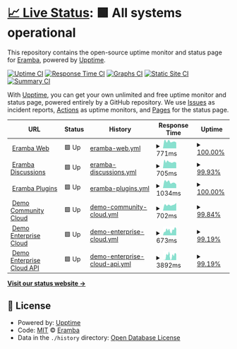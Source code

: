 # [📈 Live Status](https://eramba.github.io): <!--live status--> **🟩 All systems operational**

This repository contains the open-source uptime monitor and status page for [Eramba](http://www.eramba.org), powered by [Upptime](https://github.com/upptime/upptime).

[![Uptime CI](https://github.com/eramba/upptime/workflows/Uptime%20CI/badge.svg)](https://github.com/eramba/upptime/actions?query=workflow%3A%22Uptime+CI%22)
[![Response Time CI](https://github.com/eramba/upptime/workflows/Response%20Time%20CI/badge.svg)](https://github.com/eramba/upptime/actions?query=workflow%3A%22Response+Time+CI%22)
[![Graphs CI](https://github.com/eramba/upptime/workflows/Graphs%20CI/badge.svg)](https://github.com/eramba/upptime/actions?query=workflow%3A%22Graphs+CI%22)
[![Static Site CI](https://github.com/eramba/upptime/workflows/Static%20Site%20CI/badge.svg)](https://github.com/eramba/upptime/actions?query=workflow%3A%22Static+Site+CI%22)
[![Summary CI](https://github.com/eramba/upptime/workflows/Summary%20CI/badge.svg)](https://github.com/eramba/upptime/actions?query=workflow%3A%22Summary+CI%22)

With [Upptime](https://upptime.js.org), you can get your own unlimited and free uptime monitor and status page, powered entirely by a GitHub repository. We use [Issues](https://github.com/eramba/upptime/issues) as incident reports, [Actions](https://github.com/eramba/upptime/actions) as uptime monitors, and [Pages](https://eramba.github.io) for the status page.

<!--start: status pages-->
<!-- This summary is generated by Upptime (https://github.com/upptime/upptime) -->
<!-- Do not edit this manually, your changes will be overwritten -->
<!-- prettier-ignore -->
| URL | Status | History | Response Time | Uptime |
| --- | ------ | ------- | ------------- | ------ |
| <img alt="" src="https://icons.duckduckgo.com/ip3/www.eramba.org.ico" height="13"> [Eramba Web](https://www.eramba.org/about-us) | 🟩 Up | [eramba-web.yml](https://github.com/eramba/upptime/commits/HEAD/history/eramba-web.yml) | <details><summary><img alt="Response time graph" src="./graphs/eramba-web/response-time-week.png" height="20"> 771ms</summary><br><a href="https://eramba.github.io/upptime/history/eramba-web"><img alt="Response time 779" src="https://img.shields.io/endpoint?url=https%3A%2F%2Fraw.githubusercontent.com%2Feramba%2Fupptime%2FHEAD%2Fapi%2Feramba-web%2Fresponse-time.json"></a><br><a href="https://eramba.github.io/upptime/history/eramba-web"><img alt="24-hour response time 651" src="https://img.shields.io/endpoint?url=https%3A%2F%2Fraw.githubusercontent.com%2Feramba%2Fupptime%2FHEAD%2Fapi%2Feramba-web%2Fresponse-time-day.json"></a><br><a href="https://eramba.github.io/upptime/history/eramba-web"><img alt="7-day response time 771" src="https://img.shields.io/endpoint?url=https%3A%2F%2Fraw.githubusercontent.com%2Feramba%2Fupptime%2FHEAD%2Fapi%2Feramba-web%2Fresponse-time-week.json"></a><br><a href="https://eramba.github.io/upptime/history/eramba-web"><img alt="30-day response time 906" src="https://img.shields.io/endpoint?url=https%3A%2F%2Fraw.githubusercontent.com%2Feramba%2Fupptime%2FHEAD%2Fapi%2Feramba-web%2Fresponse-time-month.json"></a><br><a href="https://eramba.github.io/upptime/history/eramba-web"><img alt="1-year response time 786" src="https://img.shields.io/endpoint?url=https%3A%2F%2Fraw.githubusercontent.com%2Feramba%2Fupptime%2FHEAD%2Fapi%2Feramba-web%2Fresponse-time-year.json"></a></details> | <details><summary><a href="https://eramba.github.io/upptime/history/eramba-web">100.00%</a></summary><a href="https://eramba.github.io/upptime/history/eramba-web"><img alt="All-time uptime 99.98%" src="https://img.shields.io/endpoint?url=https%3A%2F%2Fraw.githubusercontent.com%2Feramba%2Fupptime%2FHEAD%2Fapi%2Feramba-web%2Fuptime.json"></a><br><a href="https://eramba.github.io/upptime/history/eramba-web"><img alt="24-hour uptime 100.00%" src="https://img.shields.io/endpoint?url=https%3A%2F%2Fraw.githubusercontent.com%2Feramba%2Fupptime%2FHEAD%2Fapi%2Feramba-web%2Fuptime-day.json"></a><br><a href="https://eramba.github.io/upptime/history/eramba-web"><img alt="7-day uptime 100.00%" src="https://img.shields.io/endpoint?url=https%3A%2F%2Fraw.githubusercontent.com%2Feramba%2Fupptime%2FHEAD%2Fapi%2Feramba-web%2Fuptime-week.json"></a><br><a href="https://eramba.github.io/upptime/history/eramba-web"><img alt="30-day uptime 100.00%" src="https://img.shields.io/endpoint?url=https%3A%2F%2Fraw.githubusercontent.com%2Feramba%2Fupptime%2FHEAD%2Fapi%2Feramba-web%2Fuptime-month.json"></a><br><a href="https://eramba.github.io/upptime/history/eramba-web"><img alt="1-year uptime 99.98%" src="https://img.shields.io/endpoint?url=https%3A%2F%2Fraw.githubusercontent.com%2Feramba%2Fupptime%2FHEAD%2Fapi%2Feramba-web%2Fuptime-year.json"></a></details>
| <img alt="" src="https://icons.duckduckgo.com/ip3/discussions.eramba.org.ico" height="13"> [Eramba Discussions](https://discussions.eramba.org/about) | 🟩 Up | [eramba-discussions.yml](https://github.com/eramba/upptime/commits/HEAD/history/eramba-discussions.yml) | <details><summary><img alt="Response time graph" src="./graphs/eramba-discussions/response-time-week.png" height="20"> 705ms</summary><br><a href="https://eramba.github.io/upptime/history/eramba-discussions"><img alt="Response time 601" src="https://img.shields.io/endpoint?url=https%3A%2F%2Fraw.githubusercontent.com%2Feramba%2Fupptime%2FHEAD%2Fapi%2Feramba-discussions%2Fresponse-time.json"></a><br><a href="https://eramba.github.io/upptime/history/eramba-discussions"><img alt="24-hour response time 598" src="https://img.shields.io/endpoint?url=https%3A%2F%2Fraw.githubusercontent.com%2Feramba%2Fupptime%2FHEAD%2Fapi%2Feramba-discussions%2Fresponse-time-day.json"></a><br><a href="https://eramba.github.io/upptime/history/eramba-discussions"><img alt="7-day response time 705" src="https://img.shields.io/endpoint?url=https%3A%2F%2Fraw.githubusercontent.com%2Feramba%2Fupptime%2FHEAD%2Fapi%2Feramba-discussions%2Fresponse-time-week.json"></a><br><a href="https://eramba.github.io/upptime/history/eramba-discussions"><img alt="30-day response time 721" src="https://img.shields.io/endpoint?url=https%3A%2F%2Fraw.githubusercontent.com%2Feramba%2Fupptime%2FHEAD%2Fapi%2Feramba-discussions%2Fresponse-time-month.json"></a><br><a href="https://eramba.github.io/upptime/history/eramba-discussions"><img alt="1-year response time 603" src="https://img.shields.io/endpoint?url=https%3A%2F%2Fraw.githubusercontent.com%2Feramba%2Fupptime%2FHEAD%2Fapi%2Feramba-discussions%2Fresponse-time-year.json"></a></details> | <details><summary><a href="https://eramba.github.io/upptime/history/eramba-discussions">99.93%</a></summary><a href="https://eramba.github.io/upptime/history/eramba-discussions"><img alt="All-time uptime 99.97%" src="https://img.shields.io/endpoint?url=https%3A%2F%2Fraw.githubusercontent.com%2Feramba%2Fupptime%2FHEAD%2Fapi%2Feramba-discussions%2Fuptime.json"></a><br><a href="https://eramba.github.io/upptime/history/eramba-discussions"><img alt="24-hour uptime 100.00%" src="https://img.shields.io/endpoint?url=https%3A%2F%2Fraw.githubusercontent.com%2Feramba%2Fupptime%2FHEAD%2Fapi%2Feramba-discussions%2Fuptime-day.json"></a><br><a href="https://eramba.github.io/upptime/history/eramba-discussions"><img alt="7-day uptime 99.93%" src="https://img.shields.io/endpoint?url=https%3A%2F%2Fraw.githubusercontent.com%2Feramba%2Fupptime%2FHEAD%2Fapi%2Feramba-discussions%2Fuptime-week.json"></a><br><a href="https://eramba.github.io/upptime/history/eramba-discussions"><img alt="30-day uptime 99.98%" src="https://img.shields.io/endpoint?url=https%3A%2F%2Fraw.githubusercontent.com%2Feramba%2Fupptime%2FHEAD%2Fapi%2Feramba-discussions%2Fuptime-month.json"></a><br><a href="https://eramba.github.io/upptime/history/eramba-discussions"><img alt="1-year uptime 99.99%" src="https://img.shields.io/endpoint?url=https%3A%2F%2Fraw.githubusercontent.com%2Feramba%2Fupptime%2FHEAD%2Fapi%2Feramba-discussions%2Fuptime-year.json"></a></details>
| <img alt="" src="https://icons.duckduckgo.com/ip3/plugins.eramba.org.ico" height="13"> [Eramba Plugins](https://plugins.eramba.org) | 🟩 Up | [eramba-plugins.yml](https://github.com/eramba/upptime/commits/HEAD/history/eramba-plugins.yml) | <details><summary><img alt="Response time graph" src="./graphs/eramba-plugins/response-time-week.png" height="20"> 1034ms</summary><br><a href="https://eramba.github.io/upptime/history/eramba-plugins"><img alt="Response time 948" src="https://img.shields.io/endpoint?url=https%3A%2F%2Fraw.githubusercontent.com%2Feramba%2Fupptime%2FHEAD%2Fapi%2Feramba-plugins%2Fresponse-time.json"></a><br><a href="https://eramba.github.io/upptime/history/eramba-plugins"><img alt="24-hour response time 663" src="https://img.shields.io/endpoint?url=https%3A%2F%2Fraw.githubusercontent.com%2Feramba%2Fupptime%2FHEAD%2Fapi%2Feramba-plugins%2Fresponse-time-day.json"></a><br><a href="https://eramba.github.io/upptime/history/eramba-plugins"><img alt="7-day response time 1034" src="https://img.shields.io/endpoint?url=https%3A%2F%2Fraw.githubusercontent.com%2Feramba%2Fupptime%2FHEAD%2Fapi%2Feramba-plugins%2Fresponse-time-week.json"></a><br><a href="https://eramba.github.io/upptime/history/eramba-plugins"><img alt="30-day response time 1013" src="https://img.shields.io/endpoint?url=https%3A%2F%2Fraw.githubusercontent.com%2Feramba%2Fupptime%2FHEAD%2Fapi%2Feramba-plugins%2Fresponse-time-month.json"></a><br><a href="https://eramba.github.io/upptime/history/eramba-plugins"><img alt="1-year response time 954" src="https://img.shields.io/endpoint?url=https%3A%2F%2Fraw.githubusercontent.com%2Feramba%2Fupptime%2FHEAD%2Fapi%2Feramba-plugins%2Fresponse-time-year.json"></a></details> | <details><summary><a href="https://eramba.github.io/upptime/history/eramba-plugins">100.00%</a></summary><a href="https://eramba.github.io/upptime/history/eramba-plugins"><img alt="All-time uptime 99.84%" src="https://img.shields.io/endpoint?url=https%3A%2F%2Fraw.githubusercontent.com%2Feramba%2Fupptime%2FHEAD%2Fapi%2Feramba-plugins%2Fuptime.json"></a><br><a href="https://eramba.github.io/upptime/history/eramba-plugins"><img alt="24-hour uptime 100.00%" src="https://img.shields.io/endpoint?url=https%3A%2F%2Fraw.githubusercontent.com%2Feramba%2Fupptime%2FHEAD%2Fapi%2Feramba-plugins%2Fuptime-day.json"></a><br><a href="https://eramba.github.io/upptime/history/eramba-plugins"><img alt="7-day uptime 100.00%" src="https://img.shields.io/endpoint?url=https%3A%2F%2Fraw.githubusercontent.com%2Feramba%2Fupptime%2FHEAD%2Fapi%2Feramba-plugins%2Fuptime-week.json"></a><br><a href="https://eramba.github.io/upptime/history/eramba-plugins"><img alt="30-day uptime 100.00%" src="https://img.shields.io/endpoint?url=https%3A%2F%2Fraw.githubusercontent.com%2Feramba%2Fupptime%2FHEAD%2Fapi%2Feramba-plugins%2Fuptime-month.json"></a><br><a href="https://eramba.github.io/upptime/history/eramba-plugins"><img alt="1-year uptime 100.00%" src="https://img.shields.io/endpoint?url=https%3A%2F%2Fraw.githubusercontent.com%2Feramba%2Fupptime%2FHEAD%2Fapi%2Feramba-plugins%2Fuptime-year.json"></a></details>
| <img alt="" src="https://icons.duckduckgo.com/ip3/demo.cloud.eramba.org.ico" height="13"> [Demo Community Cloud](https://demo.cloud.eramba.org/login) | 🟩 Up | [demo-community-cloud.yml](https://github.com/eramba/upptime/commits/HEAD/history/demo-community-cloud.yml) | <details><summary><img alt="Response time graph" src="./graphs/demo-community-cloud/response-time-week.png" height="20"> 702ms</summary><br><a href="https://eramba.github.io/upptime/history/demo-community-cloud"><img alt="Response time 882" src="https://img.shields.io/endpoint?url=https%3A%2F%2Fraw.githubusercontent.com%2Feramba%2Fupptime%2FHEAD%2Fapi%2Fdemo-community-cloud%2Fresponse-time.json"></a><br><a href="https://eramba.github.io/upptime/history/demo-community-cloud"><img alt="24-hour response time 609" src="https://img.shields.io/endpoint?url=https%3A%2F%2Fraw.githubusercontent.com%2Feramba%2Fupptime%2FHEAD%2Fapi%2Fdemo-community-cloud%2Fresponse-time-day.json"></a><br><a href="https://eramba.github.io/upptime/history/demo-community-cloud"><img alt="7-day response time 702" src="https://img.shields.io/endpoint?url=https%3A%2F%2Fraw.githubusercontent.com%2Feramba%2Fupptime%2FHEAD%2Fapi%2Fdemo-community-cloud%2Fresponse-time-week.json"></a><br><a href="https://eramba.github.io/upptime/history/demo-community-cloud"><img alt="30-day response time 902" src="https://img.shields.io/endpoint?url=https%3A%2F%2Fraw.githubusercontent.com%2Feramba%2Fupptime%2FHEAD%2Fapi%2Fdemo-community-cloud%2Fresponse-time-month.json"></a><br><a href="https://eramba.github.io/upptime/history/demo-community-cloud"><img alt="1-year response time 962" src="https://img.shields.io/endpoint?url=https%3A%2F%2Fraw.githubusercontent.com%2Feramba%2Fupptime%2FHEAD%2Fapi%2Fdemo-community-cloud%2Fresponse-time-year.json"></a></details> | <details><summary><a href="https://eramba.github.io/upptime/history/demo-community-cloud">99.84%</a></summary><a href="https://eramba.github.io/upptime/history/demo-community-cloud"><img alt="All-time uptime 99.77%" src="https://img.shields.io/endpoint?url=https%3A%2F%2Fraw.githubusercontent.com%2Feramba%2Fupptime%2FHEAD%2Fapi%2Fdemo-community-cloud%2Fuptime.json"></a><br><a href="https://eramba.github.io/upptime/history/demo-community-cloud"><img alt="24-hour uptime 98.90%" src="https://img.shields.io/endpoint?url=https%3A%2F%2Fraw.githubusercontent.com%2Feramba%2Fupptime%2FHEAD%2Fapi%2Fdemo-community-cloud%2Fuptime-day.json"></a><br><a href="https://eramba.github.io/upptime/history/demo-community-cloud"><img alt="7-day uptime 99.84%" src="https://img.shields.io/endpoint?url=https%3A%2F%2Fraw.githubusercontent.com%2Feramba%2Fupptime%2FHEAD%2Fapi%2Fdemo-community-cloud%2Fuptime-week.json"></a><br><a href="https://eramba.github.io/upptime/history/demo-community-cloud"><img alt="30-day uptime 99.92%" src="https://img.shields.io/endpoint?url=https%3A%2F%2Fraw.githubusercontent.com%2Feramba%2Fupptime%2FHEAD%2Fapi%2Fdemo-community-cloud%2Fuptime-month.json"></a><br><a href="https://eramba.github.io/upptime/history/demo-community-cloud"><img alt="1-year uptime 99.73%" src="https://img.shields.io/endpoint?url=https%3A%2F%2Fraw.githubusercontent.com%2Feramba%2Fupptime%2FHEAD%2Fapi%2Fdemo-community-cloud%2Fuptime-year.json"></a></details>
| <img alt="" src="https://icons.duckduckgo.com/ip3/demo-e.cloud.eramba.org.ico" height="13"> [Demo Enterprise Cloud](https://demo-e.cloud.eramba.org/login) | 🟩 Up | [demo-enterprise-cloud.yml](https://github.com/eramba/upptime/commits/HEAD/history/demo-enterprise-cloud.yml) | <details><summary><img alt="Response time graph" src="./graphs/demo-enterprise-cloud/response-time-week.png" height="20"> 673ms</summary><br><a href="https://eramba.github.io/upptime/history/demo-enterprise-cloud"><img alt="Response time 814" src="https://img.shields.io/endpoint?url=https%3A%2F%2Fraw.githubusercontent.com%2Feramba%2Fupptime%2FHEAD%2Fapi%2Fdemo-enterprise-cloud%2Fresponse-time.json"></a><br><a href="https://eramba.github.io/upptime/history/demo-enterprise-cloud"><img alt="24-hour response time 878" src="https://img.shields.io/endpoint?url=https%3A%2F%2Fraw.githubusercontent.com%2Feramba%2Fupptime%2FHEAD%2Fapi%2Fdemo-enterprise-cloud%2Fresponse-time-day.json"></a><br><a href="https://eramba.github.io/upptime/history/demo-enterprise-cloud"><img alt="7-day response time 673" src="https://img.shields.io/endpoint?url=https%3A%2F%2Fraw.githubusercontent.com%2Feramba%2Fupptime%2FHEAD%2Fapi%2Fdemo-enterprise-cloud%2Fresponse-time-week.json"></a><br><a href="https://eramba.github.io/upptime/history/demo-enterprise-cloud"><img alt="30-day response time 759" src="https://img.shields.io/endpoint?url=https%3A%2F%2Fraw.githubusercontent.com%2Feramba%2Fupptime%2FHEAD%2Fapi%2Fdemo-enterprise-cloud%2Fresponse-time-month.json"></a><br><a href="https://eramba.github.io/upptime/history/demo-enterprise-cloud"><img alt="1-year response time 870" src="https://img.shields.io/endpoint?url=https%3A%2F%2Fraw.githubusercontent.com%2Feramba%2Fupptime%2FHEAD%2Fapi%2Fdemo-enterprise-cloud%2Fresponse-time-year.json"></a></details> | <details><summary><a href="https://eramba.github.io/upptime/history/demo-enterprise-cloud">99.19%</a></summary><a href="https://eramba.github.io/upptime/history/demo-enterprise-cloud"><img alt="All-time uptime 99.47%" src="https://img.shields.io/endpoint?url=https%3A%2F%2Fraw.githubusercontent.com%2Feramba%2Fupptime%2FHEAD%2Fapi%2Fdemo-enterprise-cloud%2Fuptime.json"></a><br><a href="https://eramba.github.io/upptime/history/demo-enterprise-cloud"><img alt="24-hour uptime 100.00%" src="https://img.shields.io/endpoint?url=https%3A%2F%2Fraw.githubusercontent.com%2Feramba%2Fupptime%2FHEAD%2Fapi%2Fdemo-enterprise-cloud%2Fuptime-day.json"></a><br><a href="https://eramba.github.io/upptime/history/demo-enterprise-cloud"><img alt="7-day uptime 99.19%" src="https://img.shields.io/endpoint?url=https%3A%2F%2Fraw.githubusercontent.com%2Feramba%2Fupptime%2FHEAD%2Fapi%2Fdemo-enterprise-cloud%2Fuptime-week.json"></a><br><a href="https://eramba.github.io/upptime/history/demo-enterprise-cloud"><img alt="30-day uptime 94.94%" src="https://img.shields.io/endpoint?url=https%3A%2F%2Fraw.githubusercontent.com%2Feramba%2Fupptime%2FHEAD%2Fapi%2Fdemo-enterprise-cloud%2Fuptime-month.json"></a><br><a href="https://eramba.github.io/upptime/history/demo-enterprise-cloud"><img alt="1-year uptime 98.95%" src="https://img.shields.io/endpoint?url=https%3A%2F%2Fraw.githubusercontent.com%2Feramba%2Fupptime%2FHEAD%2Fapi%2Fdemo-enterprise-cloud%2Fuptime-year.json"></a></details>
| <img alt="" src="https://icons.duckduckgo.com/ip3/demo-e.cloud.eramba.org.ico" height="13"> [Demo Enterprise Cloud API](https://demo-e.cloud.eramba.org/api/projects/index) | 🟩 Up | [demo-enterprise-cloud-api.yml](https://github.com/eramba/upptime/commits/HEAD/history/demo-enterprise-cloud-api.yml) | <details><summary><img alt="Response time graph" src="./graphs/demo-enterprise-cloud-api/response-time-week.png" height="20"> 3892ms</summary><br><a href="https://eramba.github.io/upptime/history/demo-enterprise-cloud-api"><img alt="Response time 4689" src="https://img.shields.io/endpoint?url=https%3A%2F%2Fraw.githubusercontent.com%2Feramba%2Fupptime%2FHEAD%2Fapi%2Fdemo-enterprise-cloud-api%2Fresponse-time.json"></a><br><a href="https://eramba.github.io/upptime/history/demo-enterprise-cloud-api"><img alt="24-hour response time 5639" src="https://img.shields.io/endpoint?url=https%3A%2F%2Fraw.githubusercontent.com%2Feramba%2Fupptime%2FHEAD%2Fapi%2Fdemo-enterprise-cloud-api%2Fresponse-time-day.json"></a><br><a href="https://eramba.github.io/upptime/history/demo-enterprise-cloud-api"><img alt="7-day response time 3892" src="https://img.shields.io/endpoint?url=https%3A%2F%2Fraw.githubusercontent.com%2Feramba%2Fupptime%2FHEAD%2Fapi%2Fdemo-enterprise-cloud-api%2Fresponse-time-week.json"></a><br><a href="https://eramba.github.io/upptime/history/demo-enterprise-cloud-api"><img alt="30-day response time 5070" src="https://img.shields.io/endpoint?url=https%3A%2F%2Fraw.githubusercontent.com%2Feramba%2Fupptime%2FHEAD%2Fapi%2Fdemo-enterprise-cloud-api%2Fresponse-time-month.json"></a><br><a href="https://eramba.github.io/upptime/history/demo-enterprise-cloud-api"><img alt="1-year response time 5563" src="https://img.shields.io/endpoint?url=https%3A%2F%2Fraw.githubusercontent.com%2Feramba%2Fupptime%2FHEAD%2Fapi%2Fdemo-enterprise-cloud-api%2Fresponse-time-year.json"></a></details> | <details><summary><a href="https://eramba.github.io/upptime/history/demo-enterprise-cloud-api">99.19%</a></summary><a href="https://eramba.github.io/upptime/history/demo-enterprise-cloud-api"><img alt="All-time uptime 98.88%" src="https://img.shields.io/endpoint?url=https%3A%2F%2Fraw.githubusercontent.com%2Feramba%2Fupptime%2FHEAD%2Fapi%2Fdemo-enterprise-cloud-api%2Fuptime.json"></a><br><a href="https://eramba.github.io/upptime/history/demo-enterprise-cloud-api"><img alt="24-hour uptime 100.00%" src="https://img.shields.io/endpoint?url=https%3A%2F%2Fraw.githubusercontent.com%2Feramba%2Fupptime%2FHEAD%2Fapi%2Fdemo-enterprise-cloud-api%2Fuptime-day.json"></a><br><a href="https://eramba.github.io/upptime/history/demo-enterprise-cloud-api"><img alt="7-day uptime 99.19%" src="https://img.shields.io/endpoint?url=https%3A%2F%2Fraw.githubusercontent.com%2Feramba%2Fupptime%2FHEAD%2Fapi%2Fdemo-enterprise-cloud-api%2Fuptime-week.json"></a><br><a href="https://eramba.github.io/upptime/history/demo-enterprise-cloud-api"><img alt="30-day uptime 94.94%" src="https://img.shields.io/endpoint?url=https%3A%2F%2Fraw.githubusercontent.com%2Feramba%2Fupptime%2FHEAD%2Fapi%2Fdemo-enterprise-cloud-api%2Fuptime-month.json"></a><br><a href="https://eramba.github.io/upptime/history/demo-enterprise-cloud-api"><img alt="1-year uptime 96.90%" src="https://img.shields.io/endpoint?url=https%3A%2F%2Fraw.githubusercontent.com%2Feramba%2Fupptime%2FHEAD%2Fapi%2Fdemo-enterprise-cloud-api%2Fuptime-year.json"></a></details>

<!--end: status pages-->

[**Visit our status website →**](https://eramba.github.io)

## 📄 License

- Powered by: [Upptime](https://github.com/upptime/upptime)
- Code: [MIT](./LICENSE) © [Eramba](http://www.eramba.org)
- Data in the `./history` directory: [Open Database License](https://opendatacommons.org/licenses/odbl/1-0/)
